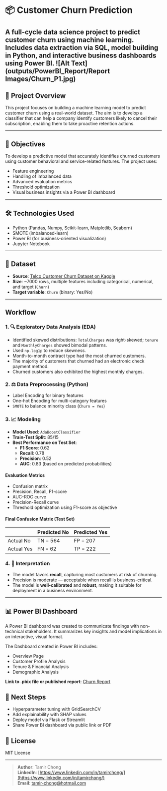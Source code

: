 # 📦 Customer Churn Prediction

A full-cycle data science project to predict customer churn using machine learning. Includes data extraction via SQL, model building in Python, and interactive business dashboards using Power BI.
![Alt Text](outputs/PowerBI_Report/Report Images/Churn_P1.jpg)
---

## 📌 Project Overview
This project focuses on building a machine learning model to predict customer churn using a real-world dataset. The aim is to develop a classifier that can help a company identify customers likely to cancel their subscription, enabling them to take proactive retention actions.

---

## 🎯 Objectives
To develop a predictive model that accurately identifies churned customers using customer behavioral and service-related features. The project uses:
- Feature engineering
- Handling of imbalanced data
- Advanced evaluation metrics
- Threshold optimization
- Visual business insights via a Power BI dashboard

---

## 🛠️ Technologies Used

- Python (Pandas, Numpy, Scikit-learn, Matplotlib, Seaborn)
- SMOTE (imbalanced-learn)
- Power BI (for business-oriented visualization)
- Jupyter Notebook

---

## 🧾 Dataset

- **Source**: [Telco Customer Churn Dataset on Kaggle](https://www.kaggle.com/blastchar/telco-customer-churn)
- **Size**: ~7000 rows, multiple features including categorical, numerical, and target (`Churn`)
- **Target variable**: `Churn` (binary: Yes/No)

---

## Workflow

### 1. 🔍 Exploratory Data Analysis (EDA)
- Identified skewed distributions: `TotalCharges` was right-skewed; `tenure` and `MonthlyCharges` showed bimodal patterns.
- Used `np.log1p` to reduce skewness.
- Month-to-month contract type had the most churned customers.
- The majority of customers that churned had an electronic check payment method.
- Churned customers also exhibited the highest monthly charges.

### 2. ⚖️ Data Preprocessing (Python)
- Label Encoding for binary features
- One-hot Encoding for multi-category features
- `SMOTE` to balance minority class (`Churn = Yes`)

### 3. 📈 Modeling
- **Model Used**: `AdaBoostClassifier`
- **Train-Test Split**: 85/15
- **Best Performance on Test Set**:
  - **F1 Score**: 0.62
  - **Recall**: 0.78
  - **Precision**: 0.52
  - **AUC**: 0.83 (based on predicted probabilities)

#### Evaluation Metrics
- Confusion matrix
- Precision, Recall, F1-score
- AUC-ROC curve
- Precision-Recall curve
- Threshold optimization using F1-score as objective

#### Final Confusion Matrix (Test Set)
|            | Predicted No | Predicted Yes |
|------------|--------------|---------------|
| Actual No  | TN = 564     | FP = 207      |
| Actual Yes | FN = 62      | TP = 222      |

### 4. 🧠 Interpretation
- The model favors **recall**, capturing most customers at risk of churning.
- Precision is moderate — acceptable when recall is business-critical.
- The model is **well-calibrated** and **robust**, making it suitable for deployment in a business environment.

---

## 📊 Power BI Dashboard
A Power BI dashboard was created to communicate findings with non-technical stakeholders. It summarizes key insights and model implications in an interactive, visual format.

The Dashboard created in Power BI includes:
- Overview Page
- Customer Profile Analysis
- Tenure & Financial Analysis
- Demographic Analysis

**Link to .pbix file or published report**: [Churn Report](outputs/PowerBI_Report/Churn_PowerBI_Report.pdf)

## 🚀 Next Steps
- Hyperparameter tuning with GridSearchCV
- Add explainability with SHAP values
- Deploy model via Flask or Streamlit
- Share Power BI dashboard via public link or PDF

## 🧾 License
MIT License

---

> **Author**: Tamir Chong  
> **LinkedIn**: [https://www.linkedin.com/in/tamirchong/](https://www.linkedin.com/in/tamirchong/)  
> **Email**: tamir-chong@hotmail.com
